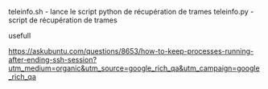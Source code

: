 teleinfo.sh - lance le script python de récupération de trames
teleinfo.py - script de récupération de trames

usefull

https://askubuntu.com/questions/8653/how-to-keep-processes-running-after-ending-ssh-session?utm_medium=organic&utm_source=google_rich_qa&utm_campaign=google_rich_qa
